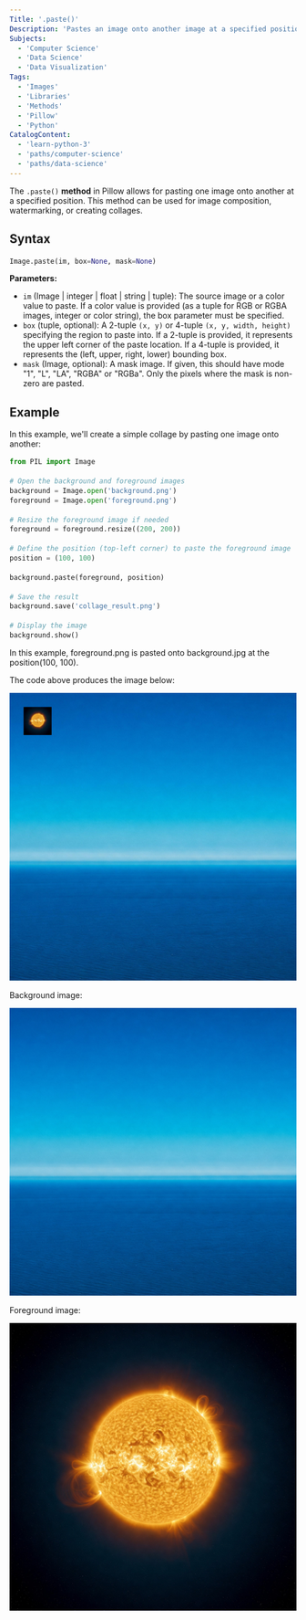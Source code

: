 ```yaml
---
Title: '.paste()'
Description: 'Pastes an image onto another image at a specified position.'
Subjects:
  - 'Computer Science'
  - 'Data Science'
  - 'Data Visualization'
Tags:
  - 'Images'
  - 'Libraries'
  - 'Methods'
  - 'Pillow'
  - 'Python'
CatalogContent:
  - 'learn-python-3'
  - 'paths/computer-science'
  - 'paths/data-science'
---
```


The `.paste()` **method** in Pillow allows for pasting one image onto another at a specified position. This method can be used for image composition, watermarking, or creating collages.

## Syntax

```py
Image.paste(im, box=None, mask=None)
```

**Parameters:**
- `im` (Image | integer | float | string | tuple): The source image or a color value to paste. If a color value is provided (as a tuple for RGB or RGBA images, integer or color string), the box parameter must be specified.
- `box` (tuple, optional): A 2-tuple `(x, y)` or 4-tuple `(x, y, width, height)` specifying the region to paste into. If a 2-tuple is provided, it represents the upper left corner of the paste location. If a 4-tuple is provided, it represents the (left, upper, right, lower) bounding box.
- `mask` (Image, optional): A mask image. If given, this should have mode "1", "L", "LA", "RGBA" or "RGBa". Only the pixels where the mask is non-zero are pasted.
## Example

In this example, we'll create a simple collage by pasting one image onto another:

```py
from PIL import Image

# Open the background and foreground images
background = Image.open('background.png')
foreground = Image.open('foreground.png')

# Resize the foreground image if needed
foreground = foreground.resize((200, 200))

# Define the position (top-left corner) to paste the foreground image
position = (100, 100)

background.paste(foreground, position)

# Save the result
background.save('collage_result.png')

# Display the image
background.show()
```

In this example, foreground.png is pasted onto background.jpg at the position(100, 100). 

The code above produces the image below:

![Collage](https://raw.githubusercontent.com/Codecademy/docs/main/media/pillow-paste-collage-result.jpeg)

Background image:

![Background image](https://raw.githubusercontent.com/Codecademy/docs/main/media/pillow-paste-background.jpeg)

Foreground image:

![Foreground image](https://raw.githubusercontent.com/Codecademy/docs/main/media/pillow-paste-foreground.jpeg)

